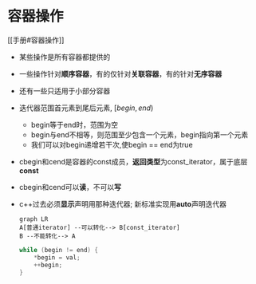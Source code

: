 # 容器操作

[[手册#容器操作]]

- 某些操作是所有容器都提供的
- 一些操作针对**顺序容器**，有的仅针对**关联容器**，有的针对**无序容器**
- 还有一些只适用于小部分容器
- 迭代器范围首元素到尾后元素, $[begin, end)$
  - begin等于end时，范围为空  
  - begin与end不相等，则范围至少包含一个元素，begin指向第一个元素
  - 我们可以对begin递增若干次,使begin == end为true
- cbegin和cend是容器的const成员，**返回类型**为const_iterator，属于底层**const**
- cbegin和cend可以**读**，不可以**写**
- c++过去必须**显示**声明用那种迭代器; 新标准实现用**auto**声明迭代器

  ```mermaid
  graph LR
  A[普通iterator] --可以转化--> B[const_iterator]
  B --不能转化--> A
  ```

  ```c++
  while (begin != end) {
      *begin = val;
      ++begin;
  }
  ```